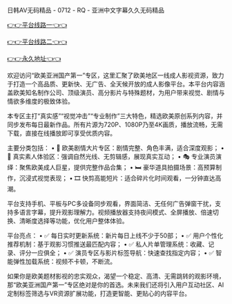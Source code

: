 日韩AV无码精品 - 0712 - RQ - 亚洲中文字幕久久无码精品


[👉👉平台线路一👈👈](https://za52.run/)


[👉👉平台线路二👈👈](https://za53.run/)


[👉👉永久地址👈👈](https://za51.run/)


欢迎访问“欧美亚洲国产第一”专区，这里汇聚了欧美地区一线成人影视资源，致力于打造一个高品质、更新快、无广告、全天候开放的成人影像平台。本平台内容涵盖欧美知名制作公司、顶级演员、高分影片与特殊题材，为用户带来视觉、剧情与情欲多维度的极致体验。

本专区主打“真实感”“视觉冲击”“专业制作”三大特色，精选欧美原创系列内容，并同步发布每日最新作品。所有片源为720P、1080P乃至4K画质，播放流畅，无需下载，直接在线播放即可享受优质内容。

主要分类包括：
 • 🌟 欧美剧情大片专区：剧情完整、角色丰满，适合深度观影；
 • 🔞 真实素人体验区：强调自然光线、无剪辑感，展现真实互动；
 • 🎭 专业演员演绎：聚焦欧美成人巨星，提供完整作品合集；
 • 🛏️ 豪华道具拍摄场景：高预算制作，沉浸式视觉表现；
 • 🎞️ 快剪高能短片：适合碎片化时间观看，一分钟直达高潮。

平台支持手机、平板与PC多设备同步观看，界面简洁、无任何广告弹窗干扰，支持多语言字幕，提升观影理解力。视频播放器支持夜间模式、全屏播放、倍速切换、清晰度选择等功能，优化用户整体体验。

平台亮点：
 • ✅ 每日实时更新系统：新片每日上线不少于50部；
 • ✅ 用户个性化推荐机制：基于观影习惯推送最匹配内容；
 • ✅ 私人片单管理系统：收藏、记录、评分一应俱全；
 • ✅ 演员专区与影片标签导航：快速查找指定内容；
 • ✅ 智能弹性加载系统：视频不卡顿，不断流。

如果你是欧美题材影视的忠实观众，渴望一个稳定、高清、无需跳转的观影环境，那“欧美亚洲国产第一”专区绝对是你的首选。未来我们还将引入用户互动社区、AI定制标签筛选与VR资源扩展功能，打造更智能、更贴心的内容平台。
